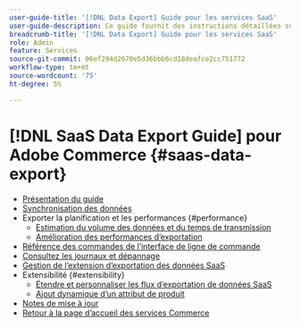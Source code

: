 ```yaml
---
user-guide-title: '[!DNL Data Export] Guide pour les services SaaS'
user-guide-description: Ce guide fournit des instructions détaillées sur l’utilisation de l’extension  [!DNL Data Export] pour les services Adobe Commerce SaaS.
breadcrumb-title: '[!DNL Data Export] Guide pour les services SaaS'
role: Admin
feature: Services
source-git-commit: 06ef294d2670e5d36bbb6cd18deafce2cc751772
workflow-type: tm+mt
source-wordcount: '75'
ht-degree: 5%

---
```


# [!DNL SaaS Data Export Guide] pour Adobe Commerce {#saas-data-export}

- [Présentation du guide](overview.md)
- [Synchronisation des données](data-synchronization.md)
- Exporter la planification et les performances {#performance}
   - [Estimation du volume des données et du temps de transmission](estimate-data-volume-sync-time.md)
   - [Amélioration des performances d’exportation](customize-export-processing.md)
- [Référence des commandes de l’interface de ligne de commande](data-export-cli-commands.md)
- [Consultez les journaux et dépannage](troubleshooting-logging.md)
- [Gestion de l’extension d’exportation des données SaaS](manage-extension.md)
- Extensibilité {#extensibility}
   - [Étendre et personnaliser les flux d’exportation de données SaaS](extensibility-and-customizations.md)
   - [Ajout dynamique d’un attribut de produit](add-attribute-dynamically.md)
- [Notes de mise à jour](release-notes.md)
- [Retour à la page d’accueil des services Commerce](https://experienceleague.adobe.com/docs/commerce-merchant-services/user-guides/home.html)
